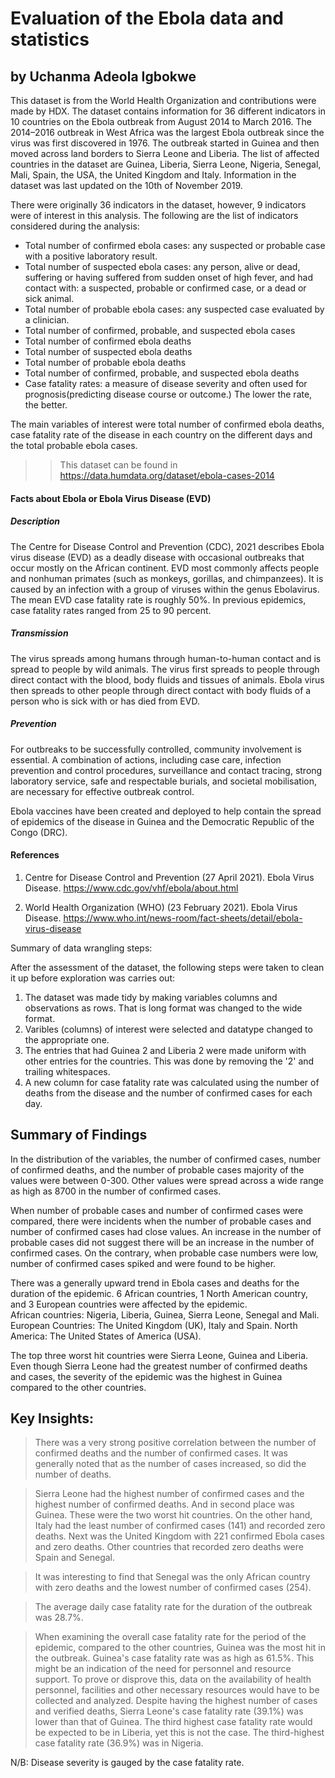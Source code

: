 # Evaluation of the Ebola data and statistics
## by Uchanma Adeola Igbokwe


This dataset is from the World Health Organization and contributions were made by HDX. The dataset contains information for 36 different indicators in 10 countries on the Ebola outbreak from August 2014 to March 2016. The 2014–2016 outbreak in West Africa was the largest Ebola outbreak since the virus was first discovered in 1976. The outbreak started in Guinea and then moved across land borders to Sierra Leone and Liberia. The list of affected countries in the dataset are Guinea, Liberia, Sierra Leone, Nigeria, Senegal, Mali, Spain, the USA, the United Kingdom and Italy. Information in the dataset was last updated on the 10th of November 2019.

There were originally 36 indicators in the dataset, however, 9 indicators were of interest in this analysis. The following are the list of indicators considered during the analysis:
- Total number of confirmed ebola cases: any suspected or probable case with a positive laboratory result.
- Total number of suspected ebola cases: any person, alive or dead, suffering or having suffered from sudden onset of high fever, and had contact with:
      a suspected, probable or confirmed case, or a dead or sick animal.
- Total number of probable ebola cases: any suspected case evaluated by a clinician.
- Total number of confirmed, probable, and suspected ebola cases
- Total number of confirmed ebola deaths
- Total number of suspected ebola deaths
- Total number of probable ebola deaths 
- Total number of confirmed, probable, and suspected ebola deaths
- Case fatality rates: a measure of disease severity and often used for prognosis(predicting disease course or outcome.) The lower the rate, the better.

The main variables of interest were total number of confirmed ebola deaths, case fatality rate of the disease in each country on the different days and the total probable ebola cases.

>> This dataset can be found in https://data.humdata.org/dataset/ebola-cases-2014  

#### Facts about Ebola or Ebola Virus Disease (EVD)
##### Description
The Centre for Disease Control and Prevention (CDC), 2021 describes Ebola virus disease (EVD) as a deadly disease with occasional outbreaks that occur mostly on the African continent. EVD most commonly affects people and nonhuman primates (such as monkeys, gorillas, and chimpanzees). It is caused by an infection with a group of viruses within the genus Ebolavirus.
The mean EVD case fatality rate is roughly 50%. In previous epidemics, case fatality rates ranged from 25 to 90 percent.

##### Transmission
The virus spreads among humans through human-to-human contact and is spread to people by wild animals. The virus first spreads to people through direct contact with the blood, body fluids and tissues of animals. Ebola virus then spreads to other people through direct contact with body fluids of a person who is sick with or has died from EVD.

##### Prevention
For outbreaks to be successfully controlled, community involvement is essential. A combination of actions, including case care, infection prevention and control procedures, surveillance and contact tracing, strong laboratory service, safe and respectable burials, and societal mobilisation, are necessary for effective outbreak control.

Ebola vaccines have been created and deployed to help contain the spread of epidemics of the disease in Guinea and the Democratic Republic of the Congo (DRC).

#### References
1. Centre for Disease Control and Prevention (27 April 2021). Ebola Virus Disease. https://www.cdc.gov/vhf/ebola/about.html

2. World Health Organization (WHO) (23 February 2021). Ebola Virus Disease. https://www.who.int/news-room/fact-sheets/detail/ebola-virus-disease
 


Summary of data wrangling steps:

After the assessment of the dataset, the following steps were taken to clean it up before exploration was carries out:
1. The dataset was made tidy by making variables columns and observations as rows. That is long format was changed to the wide format.
2. Varibles (columns) of interest were selected and datatype changed to the appropriate one.
3. The entries that had Guinea 2 and Liberia 2 were made uniform with other entries for the countries. This was done by removing the '2' and trailing whitespaces.
4. A new column for case fatality rate was calculated using the number of deaths from the disease and the number of confirmed cases for each day.

## Summary of Findings

In the distribution of the variables, the number of confirmed cases, number of confirmed deaths, and the number of probable cases majority of the values were between 0-300. Other values were spread across a wide range as high as 8700 in the number of confirmed cases. 

When number of probable cases and number of confirmed cases were compared, there were incidents when the number of probable cases and number of confirmed cases had close values. An increase in the number of probable cases did not suggest there will be an increase in the number of confirmed cases. On the contrary, when probable case numbers were low, number of confirmed cases spiked and were found to be higher.

There was a generally upward trend in Ebola cases and deaths for the duration of the epidemic. 6 African countries, 1 North American country, and 3 European countries were affected by the epidemic.  
African countries: Nigeria, Liberia, Guinea, Sierra Leone, Senegal and Mali.
European Countries: The United Kingdom (UK), Italy and Spain.
North America: The United States of America (USA).

The top three worst hit countries were Sierra Leone, Guinea and Liberia. 
Even though Sierra Leone had the greatest number of confirmed deaths and cases, the severity of the epidemic was the highest in Guinea compared to the other countries. 

## Key Insights:

> There was a very strong positive correlation between the number of confirmed deaths and the number of confirmed cases. It was generally noted that as the number of cases increased, so did the number of deaths. 

> Sierra Leone had the highest number of confirmed cases and the highest number of confirmed deaths. And in second place was Guinea. These were the two worst hit countries. On the other hand, Italy had the least number of confirmed cases (141) and recorded zero deaths. Next was the United Kingdom with 221 confirmed Ebola cases and zero deaths.  Other countries that recorded zero deaths were Spain and Senegal. 

> It was interesting to find that Senegal was the only African country with zero deaths and the lowest number of confirmed cases (254).

> The average daily case fatality rate for the duration of the outbreak was 28.7%.

> When examining the overall case fatality rate for the period of the epidemic, compared to the other countries, Guinea was the most hit in the outbreak. Guinea's case fatality rate was as high as 61.5%. This might be an indication of the need for personnel and resource support. To prove or disprove this, data on the availability of health personnel, facilities and other necessary resources would have to be collected and analyzed. 
Despite having the highest number of cases and verified deaths, Sierra Leone's case fatality rate (39.1%) was lower than that of Guinea. 
The third highest case fatality rate would be expected to be in Liberia, yet this is not the case. The third-highest case fatality rate (36.9%) was in Nigeria.

N/B: Disease severity is gauged by the case fatality rate.
